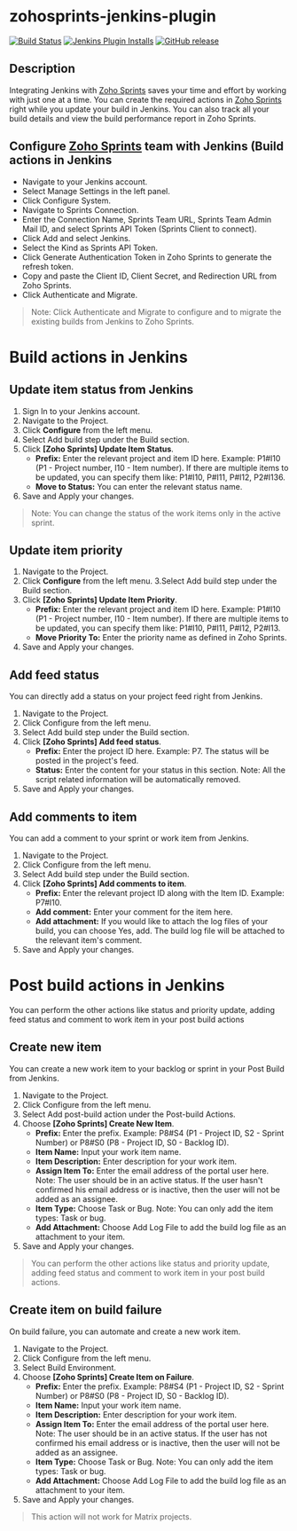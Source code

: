 # zohosprints-jenkins-plugin
[![Build Status](https://ci.jenkins.io/job/Plugins/job/zohosprints-plugin/job/master/badge/icon)](https://ci.jenkins.io/job/Plugins/job/zohosprints-plugin/job/master/)
[![Jenkins Plugin Installs](https://img.shields.io/jenkins/plugin/i/zohosprints.svg?color=blue)](https://plugins.jenkins.io/zohosprints)
[![GitHub release](https://img.shields.io/github/v/release/jenkinsci/zohosprints.svg?label=changelog)](https://github.com/jenkinsci/zohosprints-plugin/releases/latest)

## Description

Integrating Jenkins with [Zoho Sprints](https://sprints.zoho.com) saves your time and effort by working with just one at a time. You can create the required actions in [Zoho Sprints](https://sprints.zoho.com) right while you update your build in Jenkins. You can also track all your build details and view the build performance report in Zoho Sprints.

 

## Configure [Zoho Sprints](https://sprints.zoho.com) team with Jenkins (Build actions in Jenkins

- Navigate to your Jenkins account.
- Select Manage Settings in the left panel.
- Click Configure System.
- Navigate to Sprints Connection.
- Enter the Connection Name, Sprints Team URL, Sprints Team Admin Mail ID, and select Sprints API Token (Sprints Client to connect).
- Click Add and select Jenkins.
- Select the Kind as Sprints API Token.
- Click Generate Authentication Token in Zoho Sprints to generate the refresh token.
- Copy and paste the Client ID, Client Secret, and Redirection URL from Zoho Sprints.
- Click Authenticate and Migrate.

> Note: Click Authenticate and Migrate to configure and to migrate the existing builds from Jenkins to Zoho Sprints.

# Build actions in Jenkins
## Update item status from Jenkins
1. Sign In to your Jenkins account.
2. Navigate to the Project.
3. Click **Configure** from the left menu.
4. Select Add build step under the Build section.
5. Click **[Zoho Sprints] Update Item Status**.
    - **Prefix:** Enter the relevant project and item ID here. 
          Example: P1#I10 (P1 - Project number, I10 - Item number). If there are multiple items to be updated, you can specify them like: P1#I10, P#I11, P#I12, P2#I136. 
    - **Move to Status:** You can enter the relevant status name.
6. Save and Apply your changes.

> Note: You can change the status of the work items only in the active sprint. 
 
## Update item priority
1. Navigate to the Project.
2. Click **Configure** from the left menu.
3.Select Add build step under the Build section.
4. Click **[Zoho Sprints] Update Item Priority**.
    - **Prefix:** Enter the relevant project and item ID here. 
      Example: P1#I10 (P1 - Project number, I10 - Item number). If there are multiple items to be updated, you can specify them like: P1#I10, P#I11, P#I12, P2#I13. 
    - **Move Priority To:** Enter the priority name as defined in Zoho Sprints. 
5. Save and Apply your changes.

## Add feed status

You can directly add a status on your project feed right from Jenkins. 

1. Navigate to the Project.
2. Click Configure from the left menu.
3. Select Add build step under the Build section.
4. Click **[Zoho Sprints] Add feed status**.
    - **Prefix:** Enter the project ID here. Example: P7. The status will be posted in the project's feed.
    - **Status:** Enter the content for your status in this section. Note: All the script related information will be automatically removed.
5. Save and Apply your changes.

## Add comments to item

You can add a comment to your sprint or work item from Jenkins. 

1. Navigate to the Project.
2. Click Configure from the left menu.
3. Select Add build step under the Build section.
4. Click **[Zoho Sprints] Add comments to item**. 
   - **Prefix:** Enter the relevant project ID along with the Item ID. Example: P7#I10.
   - **Add comment:** Enter your comment for the item here. 
   - **Add attachment:** If you would like to attach the log files of your build, you can choose Yes, add. The build log file will be attached to the relevant item's comment. 
5. Save and Apply your changes.

# Post build actions in Jenkins

You can perform the other actions like status and priority update, adding feed status and comment to work item in your post build actions

## Create new item

You can create a new work item to your backlog or sprint in your Post Build from Jenkins. 

1. Navigate to the Project.
2. Click Configure from the left menu.
3. Select Add post-build action under the Post-build Actions.
4. Choose **[Zoho Sprints] Create New Item**.
    - **Prefix:** Enter the prefix. Example: P8#S4 (P1 - Project ID, S2 - Sprint Number) or P8#S0 (P8 - Project ID, S0 - Backlog ID).
    - **Item Name:** Input your work item name.
    - **Item Description:** Enter description for your work item.
    - **Assign Item To:** Enter the email address of the portal user here. Note: The user should be in an active status. If the user hasn't confirmed his email address or is inactive, then the user will not be added as an assignee.
    - **Item Type:** Choose Task or Bug. Note: You can only add the item types: Task or bug.
    - **Add Attachment:** Choose Add Log File to add the build log file as an attachment to your item.
5. Save and Apply your changes.

> You can perform the other actions like status and priority update, adding feed status and comment to work item in your post build actions. 
  
## Create item on build failure
 
On build failure, you can automate and create a new work item. 

1. Navigate to the Project.
2. Click Configure from the left menu.
3. Select Build Environment.
4. Choose **[Zoho Sprints] Create Item on Failure**.
    - **Prefix:** Enter the prefix. Example: P8#S4 (P1 - Project ID, S2 - Sprint Number) or P8#S0 (P8 - Project ID, S0 - Backlog ID). 
    - **Item Name:** Input your work item name.
    - **Item Description:** Enter description for your work item.
   - **Assign Item To:** Enter the email address of the portal user here. Note: The user should be in an active status. If the user has not confirmed his email address or is inactive, then the user will not be added as an assignee.
   - **Item Type:** Choose Task or Bug. Note: You can only add the item types: Task or bug. 
   - **Add Attachment:** Choose Add Log File to add the build log file as an attachment to your item.
5. Save and Apply your changes.


> This action will not work for Matrix projects.
